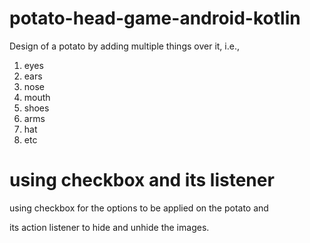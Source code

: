 # potato-head-game-android-kotlin
Design of a potato by adding multiple things over it, i.e.,
1. eyes
2. ears
3. nose
4. mouth
5. shoes
6. arms
7. hat
8. etc
# using checkbox and its listener
using checkbox for the options to be applied on the potato and 

its action listener to hide and unhide the images.
